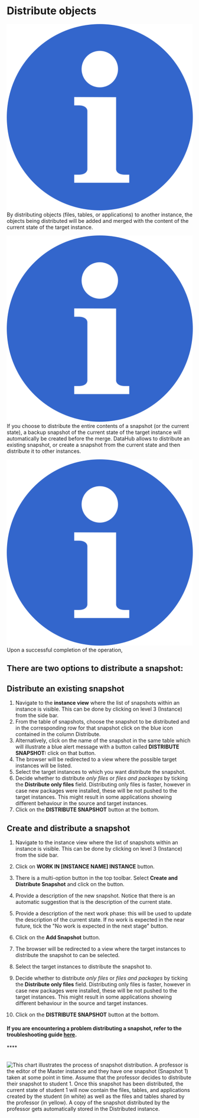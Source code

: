# Distribute objects

![](../.gitbook/assets/info_simple.svg.png) By distributing objects \(files, tables, or applications\) to another instance, the objects being distributed will be added and merged with the content of the current state of the target instance. 

![](../.gitbook/assets/info_simple.svg.png)If you choose to distribute the entire contents of a snapshot \(or the current state\), a backup snapshot of the current state of the target instance will automatically be created before the merge. DataHub allows to distribute an existing snapshot, or create a snapshot from the current state and then distribute it to other instances.

![](../.gitbook/assets/info_simple.svg.png)Upon a successful completion of the operation, 

## **There are two options to distribute a snapshot:**

## **Distribute an existing snapshot**

1. Navigate to the **instance view** where the list of snapshots within an instance is visible. This can be done by clicking on level 3 \(Instance\) from the side bar. 
2. From the table of snapshots, choose the snapshot to be distributed and in the corresponding row for that snapshot click on the blue icon contained in the column Distribute. 
3. Alternatively, click on the name of the snapshot in the same table which will illustrate a blue alert message with a button called **DISTRIBUTE SNAPSHOT:** click on that button. 
4. The browser will be redirected to a view where the possible target instances will be listed.  
5. Select the target instances to which you want distribute the snapshot. 
6. Decide whether to distribute _only files_ or _files and packages_ by ticking the **Distribute only files** field. Distributing only files is faster, however in case new packages were installed, these will be not pushed to the target instances. This might result in some applications showing different behaviour in the source and target instances. 
7. Click on the **DISTRIBUTE SNAPSHOT** button at the bottom. 

## **Create and distribute a snapshot**

1. Navigate to the instance view where the list of snapshots within an instance is visible. This can be done by clicking on level 3 \(Instance\) from the side bar. 
2. Click on **WORK IN \[INSTANCE NAME\] INSTANCE** button. 
3. There is a multi-option button in the top toolbar. Select **Create and Distribute Snapshot** and click on the button. 
4. Provide a description of the new snapshot. Notice that there is an automatic suggestion that is the description of the current state. 
5. Provide a description of the next work phase: this will be used to update the description of the current state. If no work is expected in the near future, tick the "No work is expected in the next stage" button. 
6. Click on the **Add Snapshot** button. 
7. The browser will be redirected to a view where the target instances to distribute the snapshot to can be selected. 
8. Select the target instances to distribute the snapshot to. 
9. Decide whether to distribute _only files_ or _files and packages_ by ticking the **Distribute only files** field. Distributing only files is faster, however in case new packages were installed, these will be not pushed to the target instances. This might result in some applications showing different behaviour in the source and target instances.

10. Click on the **DISTRIBUTE SNAPSHOT** button at the bottom.



#### If you are encountering a problem distributing a snapshot, refer to the troubleshooting guide [here](../troubleshooting/authorization-issues/i-cant-distribute-a-snapshot.md). 

\*\*\*\*

## 

![This chart illustrates the process of snapshot distribution. A professor is the editor of the Master instance and they have one snapshot \(Snapshot 1\) taken at some point in time. Assume that the professor decides to distribute their snapshot to student 1. Once this snapshot has been distributed, the current state of student 1 will now contain the files, tables, and applications created by the student \(in white\) as well as the files and tables shared by the professor \(in yellow\). A copy of the snapshot distributed by the professor gets automatically stored in the Distributed instance.](../.gitbook/assets/copy-of-datahub-architecture-main-architecture-2.svg)



